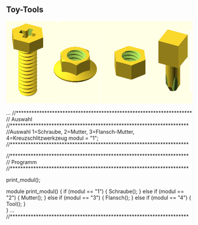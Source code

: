 ## Toy-Tools


![image](https://github.com/frankyhub/Laser-Cutter/blob/main/LB021%20Toy-Tools/Tools.png)

...
//********************************************************************
//                                  Auswahl
//*********************************************************************
//Auswahl 1=Schraube, 2=Mutter, 3=Flansch-Mutter, 4=Kreuzschlitzwerkzeug
                            modul = "1";
//*********************************************************************



//********************************************************************* 
//                                  Programm
//*********************************************************************  

print_modul();

module print_modul() 
 {
	if (modul == "1") {
		Schraube();
	} 
    else if (modul == "2") {
		Mutter();
	} 
        else if (modul == "3") {
		Flansch();
	}
    else if (modul == "4") {
		Tool();
	}   
 }
...
//*********************************************************************                  
